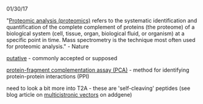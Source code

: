 01/30/17

"[Proteomic analysis (proteomics)](http://www.nature.com/subjects/proteomic-analysis) refers to the systematic identification and quantification of the complete complement of proteins 
(the proteome) of a biological system (cell, tissue, organ, biological fluid, or organism) at a specific point in time. 
Mass spectrometry is the technique most often used for proteomic analysis."  - Nature

[putative](https://www.merriam-webster.com/dictionary/putative) - commonly accepted or supposed

[protein-fragment complementation assay (PCA)](https://en.wikipedia.org/wiki/Protein-fragment_complementation_assay) - method for identifying protein-protein interactions (PPI)

need to look a bit more into T2A - these are 'self-cleaving' peptides (see blog article on [multicistronic vectors](http://blog.addgene.org/plasmids-101-multicistronic-vectors) on addgene)
